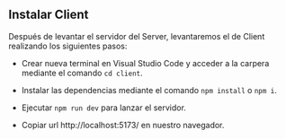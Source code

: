 ## Instalar Client

Después de levantar el servidor del Server, levantaremos el de Client realizando los siguientes pasos:

- Crear nueva terminal en Visual Studio Code y acceder a la carpera mediante el comando `cd client`. 

- Instalar las dependencias mediante el comando `npm install` o `npm i`.

- Ejecutar `npm run dev` para lanzar el servidor.

- Copiar url http://localhost:5173/ en nuestro navegador.
